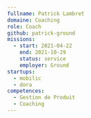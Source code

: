 ```yaml
---
fullname: Patrick Lambret
domaine: Coaching
role: Coach
github: patrick-ground
missions:
  - start: 2021-04-22
    end: 2021-10-29
    status: service
    employer: Ground
startups:
  - mobilic
  - dora
competences:
  - Gestion de Produit
  - Coaching
---
```


